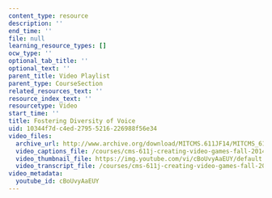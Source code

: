 ```yaml
---
content_type: resource
description: ''
end_time: ''
file: null
learning_resource_types: []
ocw_type: ''
optional_tab_title: ''
optional_text: ''
parent_title: Video Playlist
parent_type: CourseSection
related_resources_text: ''
resource_index_text: ''
resourcetype: Video
start_time: ''
title: Fostering Diversity of Voice
uid: 10344f7d-c4ed-2795-5216-226988f56e34
video_files:
  archive_url: http://www.archive.org/download/MITCMS.611JF14/MITCMS_611JF14_Diversity_of_Voices_300k.mp4
  video_captions_file: /courses/cms-611j-creating-video-games-fall-2014/cd071251cd3456729cceb93855b7f3cb_cBoUvyAaEUY.vtt
  video_thumbnail_file: https://img.youtube.com/vi/cBoUvyAaEUY/default.jpg
  video_transcript_file: /courses/cms-611j-creating-video-games-fall-2014/2db65493175929119e66677ccef54484_cBoUvyAaEUY.pdf
video_metadata:
  youtube_id: cBoUvyAaEUY
---
```

